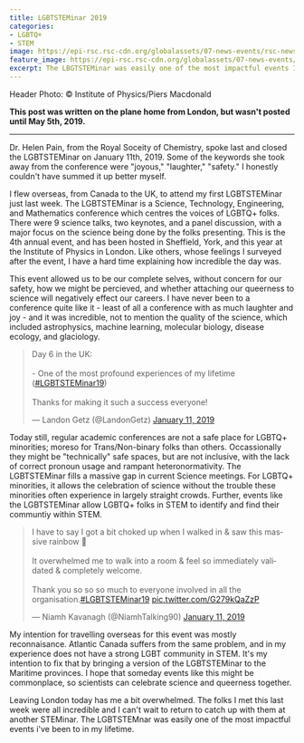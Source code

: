 ```yaml
---
title: LGBTSTEMinar 2019
categories:
- LGBTQ+
- STEM
image: https://epi-rsc.rsc-cdn.org/globalassets/07-news-events/rsc-news/news-articles/2019/01-january/5150_lgbtsteminar-networking-3_f2a-1600.jpg?version=67d5f1eb&width=1120&format=jpg&quality=60
feature_image: https://epi-rsc.rsc-cdn.org/globalassets/07-news-events/rsc-news/news-articles/2019/01-january/5150_lgbtsteminar-networking-3_f2a-1600.jpg?version=67d5f1eb&width=1120&format=jpg&quality=60
excerpt: The LBGTSTEMinar was easily one of the most impactful events I've been to in my (short) lifetime. Photo - © Institute of Physics/Piers Macdonald
---
```


Header Photo: © Institute of Physics/Piers Macdonald

**This post was written on the plane home from London, but wasn't posted until May 5th, 2019.**
<hr>
Dr. Helen Pain, from the Royal Soceity of Chemistry, spoke last and closed the LGBTSTEMinar on January 11th, 2019. Some of the keywords she took away from the conference were "joyous," "laughter," "safety." I honestly couldn't have summed it up better myself.

I flew overseas, from Canada to the UK, to attend my first LGBTSTEMinar just last week. The LGBTSTEMinar is a Science, Technology, Engineering, and Mathematics conference which centres the voices of LGBTQ+ folks. There were 9 science talks, two keynotes, and a panel discussion, with a major focus on the science being done by the folks presenting. This is the 4th annual event, and has been hosted in Sheffield, York, and this year at the Institute of Physics in London. Like others, whose feelings I surveyed after the event, I have a hard time explaining how incredible the day was.

This event allowed us to be our complete selves, without concern for our safety, how we might be percieved, and whether attaching our queerness to science will negatively effect our careers. I have never been to a conference quite like it - least of all a conference with as much laughter and joy - and it was incredible, not to mention the quality of the science, which included astrophysics, machine learning, molecular biology, disease ecology, and glaciology.

<blockquote class="twitter-tweet tw-align-center" data-lang="en"><p lang="en" dir="ltr">Day 6 in the UK:<br><br>- One of the most profound experiences of my lifetime (<a href="https://twitter.com/hashtag/LGBTSTEMinar19?src=hash&amp;ref_src=twsrc%5Etfw">#LGBTSTEMinar19</a>)<br><br>Thanks for making it such a success everyone!</p>&mdash; Landon Getz (@LandonGetz) <a href="https://twitter.com/LandonGetz/status/1083871950324359168?ref_src=twsrc%5Etfw">January 11, 2019</a></blockquote>
<script async src="https://platform.twitter.com/widgets.js" charset="utf-8"></script>

Today still, regular academic conferences are  not a safe place for LGBTQ+ minorities; moreso for Trans/Non-binary folks than others. Occassionally they might be "technically" safe spaces, but are not inclusive, with the lack of correct pronoun usage and rampant heteronormativity. The LGBTSTEMinar fills a massive gap in current Science meetings. For LGBTQ+ minorities, it allows the celebration of science without the trouble these minorities often experience in largely straight crowds. Further, events like the LGBTSTEMinar allow LGBTQ+ folks in STEM to identify and find their communtiy within STEM. 

<blockquote class="twitter-tweet tw-align-center" data-lang="en"><p lang="en" dir="ltr">I have to say I got a bit choked up when I walked in &amp; saw this massive rainbow 🌈<br><br>It overwhelmed me to walk into a room &amp; feel so immediately validated &amp; completely welcome.<br><br>Thank you so so so much to everyone involved in all the organisation.<a href="https://twitter.com/hashtag/LGBTSTEMinar19?src=hash&amp;ref_src=twsrc%5Etfw">#LGBTSTEMinar19</a> <a href="https://t.co/G279kQaZzP">pic.twitter.com/G279kQaZzP</a></p>&mdash; Niamh Kavanagh (@NiamhTalking90) <a href="https://twitter.com/NiamhTalking90/status/1083660239885529088?ref_src=twsrc%5Etfw">January 11, 2019</a></blockquote>
<script async src="https://platform.twitter.com/widgets.js" charset="utf-8"></script>

My intention for travelling overseas for this event was mostly reconnaisance. Atlantic Canada suffers from the same problem, and in my experience does not have a strong LGBT community in STEM. It's my intention to fix that by bringing a version of the LGBTSTEMinar to the Maritime provinces. I hope that someday events like this might be commonplace, so scientists can celebrate science and queerness together.

Leaving London today has me a bit overwhelmed. The folks I met this last week were all incredible and I can't wait to return to catch up with them at another STEMinar. The LGBTSTEMnar was easily one of the most impactful events i've been to in my lifetime.



